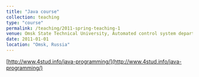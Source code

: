 ```yaml
---
title: "Java course"
collection: teaching
type: "course"
permalink: /teaching/2011-spring-teaching-1
venue: Omsk State Technical University, Automated control system department"
date: 2011-01-01
location: "Omsk, Russia"
---
```


[http://www.4stud.info/java-programming/](http://www.4stud.info/java-programming/)